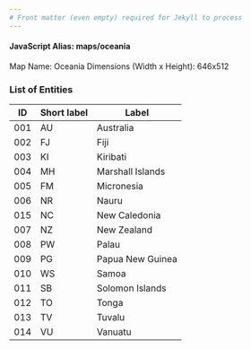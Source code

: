 ```yaml
---
# Front matter (even empty) required for Jekyll to process
---
```


#### JavaScript Alias: maps/oceania

Map Name: Oceania
Dimensions (Width x Height): 646x512





### List of Entities

ID | Short label | Label
---|---|---|
001|AU|Australia
002|FJ|Fiji
003|KI|Kiribati
004|MH|Marshall Islands
005|FM|Micronesia
006|NR|Nauru
015|NC|New Caledonia
007|NZ|New Zealand
008|PW|Palau
009|PG|Papua New Guinea
010|WS|Samoa
011|SB|Solomon Islands
012|TO|Tonga
013|TV|Tuvalu
014|VU|Vanuatu

